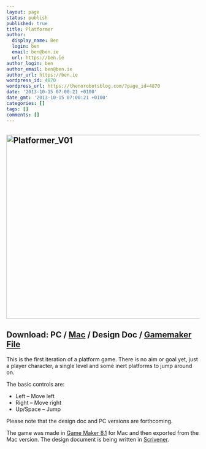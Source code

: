 ```yaml
---
layout: page
status: publish
published: true
title: Platformer
author:
  display_name: Ben
  login: ben
  email: ben@ben.ie
  url: https://ben.ie
author_login: ben
author_email: ben@ben.ie
author_url: https://ben.ie
wordpress_id: 4870
wordpress_url: https://thenorobotsblog.com/?page_id=4870
date: '2013-10-15 07:00:21 +0100'
date_gmt: '2013-10-15 07:00:21 +0100'
categories: []
tags: []
comments: []
---
```

<h2><img class="aligncenter size-full wp-image-4865" alt="Platformer_V01" src="https://thenorobotsblog.com/wp-content/uploads/2013/10/Platformer_V01.png" width="640" height="480" /></h2>
<h2>Download: PC / <a href="https://games.ben.ie/platformer/platformer_v01.zip" target="_blank">Mac</a> / Design Doc / <a href="https://games.ben.ie/platformer/platformer_v01.gmk" target="_blank">Gamemaker File</a></h2>
<p>This is the first iteration of a platform game. There is no aim or goal yet, just a player character, a single level and some inert platforms to jump around on.</p>
<p>The basic controls are:</p>
<ul>
<li>Left – Move left</li>
<li>Right – Move right</li>
<li>Up/Space – Jump</li>
</ul>
<p>Please note that the design doc and PC versions are forthcoming.</p>
<p>The game was made in <a href="https://www.yoyogames.com/legacy" target="_blank">Game Maker 8.1</a> for Mac and then exported from the Mac version. The design document is being written in <a href="https://www.literatureandlatte.com" target="_blank">Scrivener</a>.</p>
